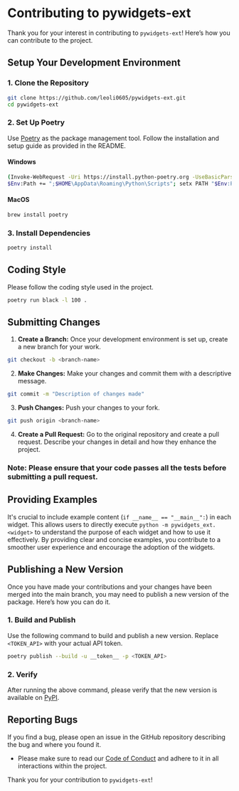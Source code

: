 # Contributing to pywidgets-ext

Thank you for your interest in contributing to `pywidgets-ext`! Here’s how you can contribute to the project.

## Setup Your Development Environment

### 1. Clone the Repository

```bash
git clone https://github.com/leoli0605/pywidgets-ext.git
cd pywidgets-ext
```

### 2. Set Up Poetry

Use [Poetry](https://python-poetry.org/) as the package management tool. Follow the installation and setup guide as provided in the README.

#### Windows

```bash
(Invoke-WebRequest -Uri https://install.python-poetry.org -UseBasicParsing).Content | python -
$Env:Path += ";$HOME\AppData\Roaming\Python\Scripts"; setx PATH "$Env:Path"
```

#### MacOS

```bash
brew install poetry
```

### 3. Install Dependencies

```bash
poetry install
```

## Coding Style

Please follow the coding style used in the project.

```bash
poetry run black -l 100 .
```

## Submitting Changes

1. **Create a Branch:** Once your development environment is set up, create a new branch for your work.

```bash
git checkout -b <branch-name>
```

2. **Make Changes:** Make your changes and commit them with a descriptive message.

```bash
git commit -m "Description of changes made"
```

3. **Push Changes:** Push your changes to your fork.

```bash
git push origin <branch-name>
```

4. **Create a Pull Request:** Go to the original repository and create a pull request. Describe your changes in detail and how they enhance the project.

### Note: Please ensure that your code passes all the tests before submitting a pull request.

## Providing Examples

It's crucial to include example content (`if __name__ == "__main__":`) in each widget. This allows users to directly execute `python -m pywidgets_ext.<widget>` to understand the purpose of each widget and how to use it effectively. By providing clear and concise examples, you contribute to a smoother user experience and encourage the adoption of the widgets.

## Publishing a New Version

Once you have made your contributions and your changes have been merged into the main branch, you may need to publish a new version of the package. Here’s how you can do it.

### 1. Build and Publish

Use the following command to build and publish a new version. Replace `<TOKEN_API>` with your actual API token.

```bash
poetry publish --build -u __token__ -p <TOKEN_API>
```

### 2. Verify

After running the above command, please verify that the new version is available on [PyPI](https://pypi.org/project/pywidgets-ext/).

## Reporting Bugs

If you find a bug, please open an issue in the GitHub repository describing the bug and where you found it.

- Please make sure to read our [Code of Conduct](CODE_OF_CONDUCT.md) and adhere to it in all interactions within the project.

Thank you for your contribution to `pywidgets-ext`!
